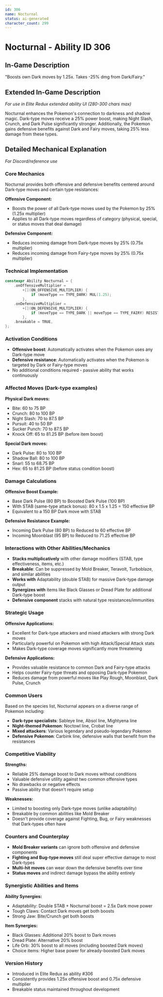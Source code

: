 ```yaml
---
id: 306
name: Nocturnal
status: ai-generated
character_count: 299
---
```


# Nocturnal - Ability ID 306

## In-Game Description
"Boosts own Dark moves by 1.25x. Takes -25% dmg from Dark/Fairy."

## Extended In-Game Description
*For use in Elite Redux extended ability UI (280-300 chars max)*

Nocturnal enhances the Pokemon's connection to darkness and shadow magic. Dark-type moves receive a 25% power boost, making Night Slash, Crunch, and Dark Pulse significantly stronger. Additionally, the Pokemon gains defensive benefits against Dark and Fairy moves, taking 25% less damage from these types.

## Detailed Mechanical Explanation
*For Discord/reference use*

### Core Mechanics
Nocturnal provides both offensive and defensive benefits centered around Dark-type moves and certain type resistances:

**Offensive Component:**
- Boosts the power of all Dark-type moves used by the Pokemon by 25% (1.25x multiplier)
- Applies to all Dark-type moves regardless of category (physical, special, or status moves that deal damage)

**Defensive Component:**
- Reduces incoming damage from Dark-type moves by 25% (0.75x multiplier)
- Reduces incoming damage from Fairy-type moves by 25% (0.75x multiplier)

### Technical Implementation
```cpp
constexpr Ability Nocturnal = {
    .onOffensiveMultiplier =
        +[](ON_OFFENSIVE_MULTIPLIER) {
            if (moveType == TYPE_DARK) MUL(1.25);
        },
    .onDefensiveMultiplier =
        +[](ON_DEFENSIVE_MULTIPLIER) {
            if (moveType == TYPE_DARK || moveType == TYPE_FAIRY) RESISTANCE(.75);
        },
    .breakable = TRUE,
};
```

### Activation Conditions
- **Offensive boost**: Automatically activates when the Pokemon uses any Dark-type move
- **Defensive resistance**: Automatically activates when the Pokemon is targeted by Dark or Fairy-type moves
- No additional conditions required - passive ability that works continuously

### Affected Moves (Dark-type examples)
**Physical Dark moves:**
- Bite: 60 to 75 BP
- Crunch: 80 to 100 BP  
- Night Slash: 70 to 87.5 BP
- Pursuit: 40 to 50 BP
- Sucker Punch: 70 to 87.5 BP
- Knock Off: 65 to 81.25 BP (before item boost)

**Special Dark moves:**
- Dark Pulse: 80 to 100 BP
- Shadow Ball: 80 to 100 BP
- Snarl: 55 to 68.75 BP
- Hex: 65 to 81.25 BP (before status condition boost)

### Damage Calculations
**Offensive Boost Example:**
- Base Dark Pulse (80 BP) to Boosted Dark Pulse (100 BP)
- With STAB (same-type attack bonus): 80 x 1.5 x 1.25 = 150 effective BP
- Equivalent to a 150 BP Dark move with STAB

**Defensive Resistance Example:**
- Incoming Dark Pulse (80 BP) to Reduced to 60 effective BP
- Incoming Moonblast (95 BP) to Reduced to 71.25 effective BP

### Interactions with Other Abilities/Mechanics
- **Stacks multiplicatively** with other damage modifiers (STAB, type effectiveness, items, etc.)
- **Breakable**: Can be suppressed by Mold Breaker, Teravolt, Turboblaze, and similar abilities
- **Works with** Adaptability (double STAB) for massive Dark-type damage output
- **Synergizes with** items like Black Glasses or Dread Plate for additional Dark-type boost
- **Defensive component** stacks with natural type resistances/immunities

### Strategic Usage
**Offensive Applications:**
- Excellent for Dark-type attackers and mixed attackers with strong Dark moves
- Particularly powerful on Pokemon with high Attack/Special Attack stats
- Makes Dark-type coverage moves significantly more threatening

**Defensive Applications:**
- Provides valuable resistance to common Dark and Fairy-type attacks
- Helps counter Fairy-type threats and opposing Dark-type Pokemon
- Reduces damage from powerful moves like Play Rough, Moonblast, Dark Pulse, Crunch

### Common Users
Based on the species list, Nocturnal appears on a diverse range of Pokemon including:
- **Dark-type specialists**: Sableye line, Absol line, Mightyena line
- **Night-themed Pokemon**: Noctowl line, Crobat line
- **Mixed attackers**: Various legendary and pseudo-legendary Pokemon
- **Defensive Pokemon**: Carbink line, defensive walls that benefit from the resistances

### Competitive Viability
**Strengths:**
- Reliable 25% damage boost to Dark moves without conditions
- Valuable defensive utility against two common offensive types
- No drawbacks or negative effects
- Passive ability that doesn't require setup

**Weaknesses:**
- Limited to boosting only Dark-type moves (unlike adaptability)
- Breakable by common abilities like Mold Breaker
- Doesn't provide coverage against Fighting, Bug, or Fairy weaknesses that Dark-types often have

### Counters and Counterplay
- **Mold Breaker variants** can ignore both offensive and defensive components
- **Fighting and Bug-type moves** still deal super effective damage to most Dark-types
- **Multi-hit moves** can wear down the defensive benefits over time
- **Status moves** and indirect damage bypass the ability entirely

### Synergistic Abilities and Items
**Ability Synergies:**
- Adaptability: Double STAB + Nocturnal boost = 2.5x Dark move power
- Tough Claws: Contact Dark moves get both boosts
- Strong Jaw: Bite/Crunch get both boosts

**Item Synergies:**
- Black Glasses: Additional 20% boost to Dark moves
- Dread Plate: Alternative 20% boost
- Life Orb: 30% boost to all moves (including boosted Dark moves)
- Choice items: Higher base power for already-boosted Dark moves

### Version History
- Introduced in Elite Redux as ability #306
- Consistently provides 1.25x offensive boost and 0.75x defensive multiplier
- Breakable status maintained throughout development